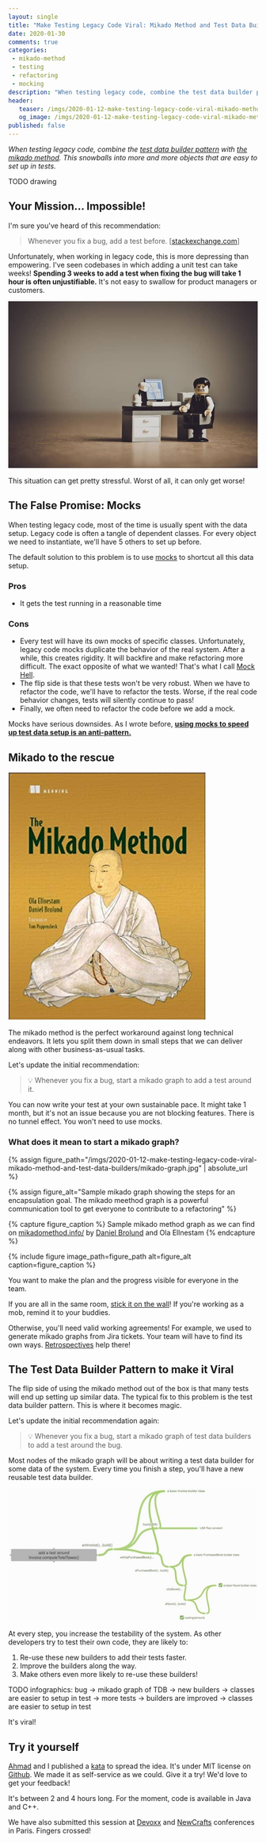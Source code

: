 ```yaml
---
layout: single
title: "Make Testing Legacy Code Viral: Mikado Method and Test Data Builders"
date: 2020-01-30
comments: true
categories:
 - mikado-method
 - testing
 - refactoring
 - mocking
description: "When testing legacy code, combine the test data builder pattern with the mikado method. Next time you have to fix a bug, instead of trying to test it directly, start a mikado graph of test data builders to add this test. This will snowball into more and more objects that are easy to set up in tests"
header:
   teaser: /imgs/2020-01-12-make-testing-legacy-code-viral-mikado-method-and-test-data-builders/TODO-teaser.jpg
   og_image: /imgs/2020-01-12-make-testing-legacy-code-viral-mikado-method-and-test-data-builders/TODO-og.jpg
published: false
---
```

_When testing legacy code, combine the [test data builder pattern](https://thefriendlytester.co.uk/2015/06/an-introduction-to-data-builder-pattern.html) with [the mikado method](http://mikadomethod.info/). This snowballs into more and more objects that are easy to set up in tests._

TODO drawing

## Your Mission... Impossible!

I'm sure you've heard of this recommendation:

> Whenever you fix a bug, add a test before. [[stackexchange.com](https://softwareengineering.stackexchange.com/questions/148081/should-we-always-unit-test-bugs-when-correcting-them)]

Unfortunately, when working in legacy code, this is more depressing than empowering. I've seen codebases in which adding a unit test can take weeks! **Spending 3 weeks to add a test when fixing the bug will take 1 hour is often unjustifiable.** It's not easy to swallow for product managers or customers.

![A lego character at his desk looking stressed out by too much work. Spending many weeks to test a legacy code bug is not justifiable.](../imgs/2020-01-12-make-testing-legacy-code-viral-mikado-method-and-test-data-builders/too-much-work.jpg)

This situation can get pretty stressful. Worst of all, it can only get worse!

## The False Promise: Mocks

When testing legacy code, most of the time is usually spent with the data setup. Legacy code is often a tangle of dependent classes. For every object we need to instantiate, we'll have 5 others to set up before.

The default solution to this problem is to use [mocks](https://stackoverflow.com/questions/2665812/what-is-mocking) to shortcut all this data setup.

### Pros

*   It gets the test running in a reasonable time

### Cons

*   Every test will have its own mocks of specific classes. Unfortunately, legacy code mocks duplicate the behavior of the real system. After a while, this creates rigidity. It will backfire and make refactoring more difficult. The exact opposite of what we wanted! That's what I call [Mock Hell]({{site.url}}/careless-mocking-considered-harmful/).
*   The flip side is that these tests won't be very robust. When we have to refactor the code, we'll have to refactor the tests. Worse, if the real code behavior changes, tests will silently continue to pass!
*   Finally, we often need to refactor the code before we add a mock.

Mocks have serious downsides. As I wrote before, **[using mocks to speed up test data setup is an anti-pattern.](https://philippe.bourgau.net/how-to-use-test-data-builders-to-avoid-mocks-and-keep-your-tests-clear/)**

## Mikado to the rescue

[![The cover of the book The Mikado Meethod by Ola Ellenstam and Daniel Brolund](../imgs/2020-01-12-make-testing-legacy-code-viral-mikado-method-and-test-data-builders/mikado-method-cover.jpg)](https://www.goodreads.com/book/show/17974534-the-mikado-method)

The mikado method is the perfect workaround against long technical endeavors. It lets you split them down in small steps that we can deliver along with other business-as-usual tasks.

Let's update the initial recommendation:

> 💡 Whenever you fix a bug, start a mikado graph to add a test around it.

You can now write your test at your own sustainable pace. It might take 1 month, but it's not an issue because you are not blocking features. There is no tunnel effect. You won't need to use mocks.

### What does it mean to start a mikado graph?

{% assign figure_path="/imgs/2020-01-12-make-testing-legacy-code-viral-mikado-method-and-test-data-builders/mikado-graph.jpg" | absolute_url %}
    
{% assign figure_alt="Sample mikado graph showing the steps for an encapsulation goal. The mikado meethod graph is a powerful communication tool to get everyone to contribute to a refactoring" %}
    
{% capture figure_caption %}
Sample mikado method graph as we can find on [mikadomethod.info/](http://mikadomethod.info/) by [Daniel Brolund](https://twitter.com/danielbrolund) and Ola Ellnestam
{% endcapture %}
    
{% include figure image_path=figure_path alt=figure_alt caption=figure_caption %}

You want to make the plan and the progress visible for everyone in the team.

If you are all in the same room, [stick it on the wall]({{site.url}}/to-do-list-or-mind-map-for-programming/)! If you're working as a mob, remind it to your buddies.

Otherwise, you'll need valid working agreements! For example, we used to generate mikado graphs from Jira tickets. Your team will have to find its own ways. [Retrospectives]({{site.url}}/categories/#retrospectives) help there!

## The Test Data Builder Pattern to make it Viral

The flip side of using the mikado method out of the box is that many tests will end up setting up similar data. The typical fix to this problem is the test data builder pattern. This is where it becomes magic.

Let's update the initial recommendation again:

> 💡 Whenever you fix a bug, start a mikado graph of test data builders to add a test around the bug.

Most nodes of the mikado graph will be about writing a test data builder for some data of the system. Every time you finish a step, you'll have a new reusable test data builder.

[![Sample mikado method graph containing a lot of nodes about using the test data builder pattern](../imgs/2020-01-12-make-testing-legacy-code-viral-mikado-method-and-test-data-builders/test-data-builder-pattern-mikado-method-graph-small.jpg)]({{site.url}}/imgs/2020-01-12-make-testing-legacy-code-viral-mikado-method-and-test-data-builders/test-data-builder-pattern-mikado-method-graph.jpg)

At every step, you increase the testability of the system. As other developers try to test their own code, they are likely to:

1.  Re-use these new builders to add their tests faster.
2.  Improve the builders along the way.
3.  Make others even more likely to re-use these builders!

TODO infographics: bug -> mikado graph of TDB -> new builders -> classes are easier to setup in test -> more tests -> builders are improved -> classes are easier to setup in test

It's viral!

## Try it yourself

[Ahmad](https://ahmadatwi.me/) and I published a [kata](http://codekata.com/) to spread the idea. It's under MIT license on [Github](https://github.com/murex/testbuilders-workshop). We made it as self-service as we could. Give it a try! We'd love to get your feedback!

It's between 2 and 4 hours long. For the moment, code is available in Java and C++.

We have also submitted this session at [Devoxx](https://www.devoxx.fr/) and [NewCrafts](https://ncrafts.io/) conferences in Paris. Fingers crossed!
